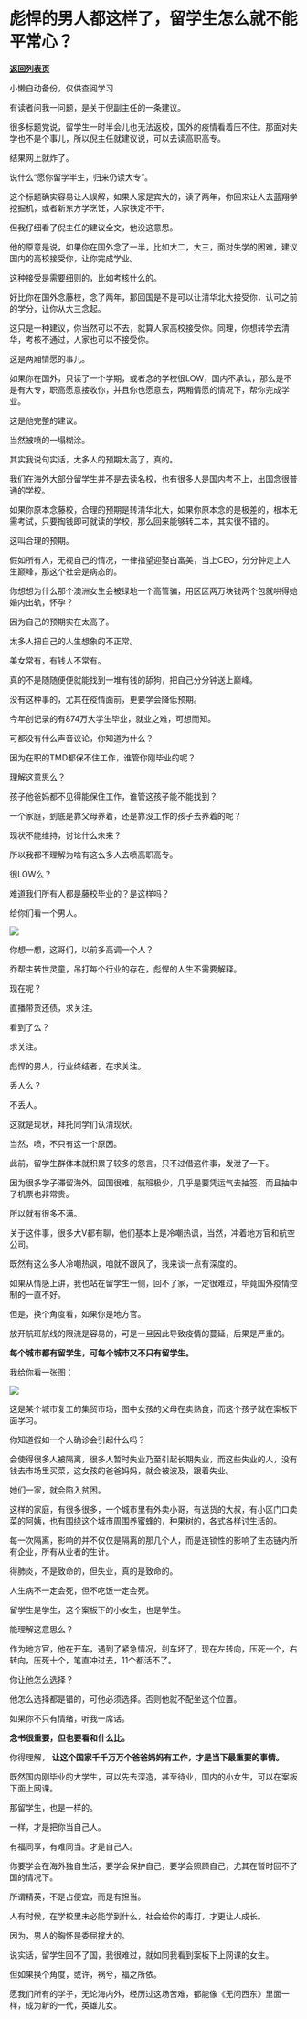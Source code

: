 # 彪悍的男人都这样了，留学生怎么就不能平常心？

[**返回列表页**](/gzh/记忆承载3)

小懒自动备份，仅供查阅学习

有读者问我一问题，是关于倪副主任的一条建议。

  

很多标题党说，留学生一时半会儿也无法返校，国外的疫情看着压不住。那面对失学也不是个事儿，所以倪主任就建议说，可以去读高职高专。

  

结果网上就炸了。  

  

说什么“愿你留学半生，归来仍读大专”。  

  

这个标题确实容易让人误解，如果人家是宾大的，读了两年，你回来让人去蓝翔学挖掘机，或者新东方学烹饪，人家铁定不干。

  

但我仔细看了倪主任的建议全文，他没这意思。

  

他的原意是说，如果你在国外念了一半，比如大二，大三，面对失学的困难，建议国内的高校接受你，让你完成学业。

  

这种接受是需要细则的，比如考核什么的。

  

好比你在国外念藤校，念了两年，那回国是不是可以让清华北大接受你，认可之前的学分，让你从大三念起。

  

这只是一种建议，你当然可以不去，就算人家高校接受你。同理，你想转学去清华，考核不通过，人家也可以不接受你。

  

这是两厢情愿的事儿。

  

如果你在国外，只读了一个学期，或者念的学校很LOW，国内不承认，那么是不是有大专，职高愿意接收你，并且你也愿意去，两厢情愿的情况下，帮你完成学业。

  

这是他完整的建议。  

  

当然被喷的一塌糊涂。  

  

其实我说句实话，太多人的预期太高了，真的。  

  

我们在海外大部分留学生并不是去读名校，也有很多人是国内考不上，出国念很普通的学校。

  

如果你原本念藤校，合理的预期是转清华北大，如果你原本念的是极差的，根本无需考试，只要掏钱即可就读的学校，那么回来能够转二本，其实很不错的。  

  

这叫合理的预期。

  

假如所有人，无视自己的情况，一律指望迎娶白富美，当上CEO，分分钟走上人生巅峰，那这个社会是病态的。

  

你想想为什么那个澳洲女生会被绿地一个高管骗，用区区两万块钱两个包就哄得她婚内出轨，怀孕？

  

因为自己的预期实在太高了。  

  

太多人把自己的人生想象的不正常。

  

美女常有，有钱人不常有。

  

真的不是随随便便就能找到一堆有钱的舔狗，把自己分分钟送上巅峰。  

  

没有这种事的，尤其在疫情面前，更要学会降低预期。

  

今年创记录的有874万大学生毕业，就业之难，可想而知。  

  

可都没有什么声音议论，你知道为什么？  

  

因为在职的TMD都保不住工作，谁管你刚毕业的呢？

  

理解这意思么？  

  

孩子他爸妈都不见得能保住工作，谁管这孩子能不能找到？

  

一个家庭，到底是靠父母养着，还是靠没工作的孩子去养着的呢？

  

现状不能维持，讨论什么未来？

  

所以我都不理解为啥有这么多人去喷高职高专。  

  

很LOW么？

  

难道我们所有人都是藤校毕业的？是这样吗？  

  

给你们看一个男人。

![](https://mmbiz.qpic.cn/mmbiz_jpg/aYCQDPqZ8kzEIgDLnJ45xiaKESXV3XTldkdzFSpmCbrD8gDgd0qvRgXicqib4mfZiamqeibOuVt2VjVjIicyQTRRHREA/640?wx_fmt=jpeg)

你想一想，这哥们，以前多高调一个人？  

  

乔帮主转世灵童，吊打每个行业的存在，彪悍的人生不需要解释。

  

现在呢？

  

直播带货还债，求关注。  

  

看到了么？

  

求关注。

  

彪悍的男人，行业终结者，在求关注。

  

丢人么？

  

不丢人。

  

这就是现状，拜托同学们认清现状。

  

当然，喷，不只有这一个原因。

  

此前，留学生群体本就积累了较多的怨言，只不过借这件事，发泄了一下。  

  

因为很多学子滞留海外，回国很难，航班极少，几乎是要凭运气去抽签，而且抽中了机票也非常贵。  

  

所以就有很多不满。  

  

关于这件事，很多大V都有聊，他们基本上是冷嘲热讽，当然，冲着地方官和航空公司。  

  

既然有这么多人冷嘲热讽，咱就不跟风了，我来谈一点有深度的。  

  

如果从情感上讲，我也站在留学生一侧，回不了家，一定很难过，毕竟国外疫情控制的一直不好。  

  

但是，换个角度看，如果你是地方官。  

  

放开航班航线的限流是容易的，可是一旦因此导致疫情的蔓延，后果是严重的。

  

 **每个城市都有留学生，可每个城市又不只有留学生。**

  

我给你看一张图：  

![](https://mmbiz.qpic.cn/mmbiz_jpg/9o7cn9eJnycAcOVwiavxDAktCopoSBqnb6nzSQ5nXtDiaiaQHsEUqGPBzHdLCW9ptbaCwVYeu06gyn4IMIfzUrDOg/640?wx_fmt=jpeg)

这是某个城市复工的集贸市场，图中女孩的父母在卖熟食，而这个孩子就在案板下面学习。

  

你知道假如一个人确诊会引起什么吗？  

  

会使得很多人被隔离，很多人暂时失业乃至引起长期失业，而这些失业的人，没有钱去市场里买菜，这女孩的爸爸妈妈，就会被波及，跟着失业。

  

她们一家，就会陷入贫困。

  

这样的家庭，有很多很多，一个城市里有外卖小哥，有送货的大叔，有小区门口卖菜的阿姨，也有围绕这个城市周围养蜜蜂的，种果树的，各式各样讨生活的。  

  

每一次隔离，影响的并不仅仅是隔离的那几个人，而是连锁性的影响了生态链内所有企业，所有从业者的生计。  

  

得肺炎，不是致命的，但失业，真的是致命的。

  

人生病不一定会死，但不吃饭一定会死。

  

留学生是学生，这个案板下的小女生，也是学生。  

  

能理解这意思么？  

  

作为地方官，他在开车，遇到了紧急情况，刹车坏了，现在左转向，压死一个，右转向，压死十个，笔直冲过去，11个都活不了。

  

你让他怎么选择？

  

他怎么选择都是错的，可他必须选择。否则他就不配坐这个位置。

  

如果你不只有情绪，听我一席话。

  

 **念书很重要，但也要看和什么比。**

  

你得理解， **让这个国家千千万万个爸爸妈妈有工作，才是当下最重要的事情。**

  

既然国内刚毕业的大学生，可以先去深造，甚至待业，国内的小女生，可以在案板下面上网课。  

  

那留学生，也是一样的。

  

一样，才是把你当自己人。

  

有福同享，有难同当。才是自己人。

  

你要学会在海外独自生活，要学会保护自己，要学会照顾自己，尤其在暂时回不了国的情况下。

  

所谓精英，不是占便宜，而是有担当。

  

人有时候，在学校里未必能学到什么，社会给你的毒打，才更让人成长。

  

因为，男人的胸怀是委屈撑大的。

  

说实话，留学生回不了国，我很难过，就如同我看到案板下上网课的女生。

  

但如果换个角度，或许，祸兮，福之所依。

  

愿我们所有的学子，无论海内外，经历过这场苦难，都能像《无问西东》里面一样，成为新的一代，英雄儿女。

